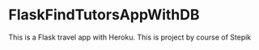 # FlaskFindTutorsAppWithDB

This is a Flask travel app with Heroku. This is project by course of Stepik
